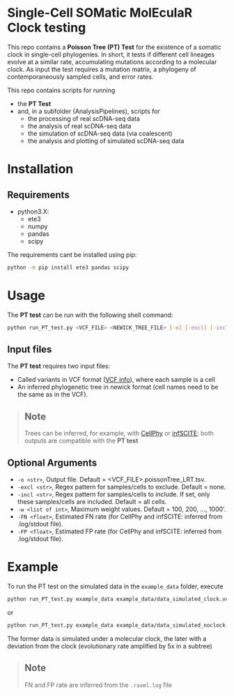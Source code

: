 # Single-Cell SOMatic MolEculaR Clock testing

This repo contains a **Poisson Tree (PT) Test** for the existence of a somatic clock in single-cell phylogenies.
In short, it tests if different cell lineages evolve at a similar rate, accumulating mutations according to a molecular clock.
As input the test requires a mutation matrix, a phylogeny of contemporaneously sampled cells, and error rates.


This repo contains scripts for running
- the **PT Test**
- and, in a subfolder (AnalysisPipelines), scripts for
  - the processing of real scDNA-seq data
  - the analysis of real scDNA-seq data
  - the simulation of scDNA-seq data (via coalescent)
  - the analysis and plotting of simulated scDNA-seq data

# Installation
## Requirements
- python3.X:
    - ete3
    - numpy
    - pandas
    - scipy

The requirements cant be installed using pip:
```bash
python -m pip install ete3 pandas scipy
```

# Usage
The **PT test** can be run with the following shell command:
```bash
python run_PT_test.py <VCF_FILE> <NEWICK_TREE_FILE> [-o] [-excl] [-incl] [-w] [-FN] [-FP]
```

## Input files
The **PT test** requires two input files:
- Called variants in VCF format ([VCF info](https://samtools.github.io/hts-specs/VCFv4.2.pdf)), where each sample is a cell
- An inferred phylogenetic tree in newick format (cell names need to be the same as in the VCF).

> ## Note
>  Trees can be inferred, for example, with [CellPhy](https://github.com/amkozlov/cellphy) or [infSCITE](https://github.com/cbg-ethz/infSCITE); both outputs are compatible with the **PT test**

## Optional Arguments
- `-o <str>`, Output file. Default = <VCF_FILE>.poissonTree_LRT.tsv.
- `-excl <str>`, Regex pattern for samples/cells to exclude. Default = none.
- `-incl <str>`, Regex pattern for samples/cells to include. If set, only these samples/cells are included. Default = all cells.
- `-w <list of int>`, Maximum weight values. Default = 100, 200, ..., 1000'.
- `-FN <float>`, Estimated FN rate (for CellPhy and infSCITE: inferred from .log/stdout file).
- `-FP <float>`, Estimated FP rate (for CellPhy and infSCITE: inferred from .log/stdout file).

# Example
To run the PT test on the simulated data in the  `example_data` folder, execute
```bash
python run_PT_test.py example_data example_data/data_simulated_clock.vcf.gz example_data/data_simulated_clock.raxml.bestTree
```
or
```bash
python run_PT_test.py example_data example_data/data_simulated_noclock.vcf.gz example_data/data_simulated_noclock.raxml.bestTree
```

The former data is simulated under a molecular clock, the later with a deviation from the clock (evolutionary rate amplified by 5x in a subtree)
> ## Note
>  FN and FP rate are inferred from the `.raxml.log` file